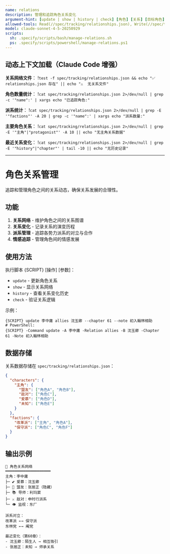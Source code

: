 ```yaml
---
name: relations
description: 管理和追踪角色关系变化
argument-hint: [update | show | history | check] [角色] [关系] [目标角色]
allowed-tools: Read(//spec/tracking/relationships.json), Write(//spec/tracking/relationships.json), Bash(find:*)
model: claude-sonnet-4-5-20250929
scripts:
  sh: .specify/scripts/bash/manage-relations.sh
  ps: .specify/scripts/powershell/manage-relations.ps1
---
```


## 动态上下文加载（Claude Code 增强）

**关系网络文件**：
!`test -f spec/tracking/relationships.json && echo "✅ relationships.json 存在" || echo "⚠️  无关系文件"`

**角色数量统计**：
!`cat spec/tracking/relationships.json 2>/dev/null | grep -c '"name":' | xargs echo "已追踪角色:"`

**派系统计**：
!`cat spec/tracking/relationships.json 2>/dev/null | grep -E '"factions"' -A 20 | grep -c '"name":' | xargs echo "派系数量:"`

**主要角色关系**：
!`cat spec/tracking/relationships.json 2>/dev/null | grep -E '"主角"|"protagonist"' -A 10 || echo "无主角关系数据"`

**最近关系变化**：
!`cat spec/tracking/relationships.json 2>/dev/null | grep -E '"history"|"chapter"' | tail -10 || echo "无历史记录"`

---

# 角色关系管理

追踪和管理角色之间的关系动态，确保关系发展的合理性。

## 功能

1. **关系网络** - 维护角色之间的关系图谱
2. **关系变化** - 记录关系的演变历程
3. **派系管理** - 追踪各势力派系的对立与合作
4. **情感追踪** - 管理角色间的情感发展

## 使用方法

执行脚本 {SCRIPT} [操作] [参数]：
- `update` - 更新角色关系
- `show` - 显示关系网络
- `history` - 查看关系变化历史
- `check` - 验证关系逻辑

示例：
```
{SCRIPT} update 李中庸 allies 沈玉卿 --chapter 61 --note 初入翰林相助
# PowerShell:
{SCRIPT} -Command update -A 李中庸 -Relation allies -B 沈玉卿 -Chapter 61 -Note 初入翰林相助
```

## 数据存储

关系数据存储在 `spec/tracking/relationships.json`：
```json
{
  "characters": {
    "主角": {
      "盟友": ["角色A", "角色B"],
      "敌对": ["角色C"],
      "爱慕": ["角色D"],
      "未知": ["角色E"]
    }
  },
  "factions": {
    "改革派": ["主角", "角色A"],
    "保守派": ["角色C", "角色F"]
  }
}
```

## 输出示例

```
👥 角色关系网络
━━━━━━━━━━━━━━━━━━━━
主角：李中庸
├─ 💕 爱慕：沈玉卿
├─ 🤝 盟友：张居正（隐藏）
├─ 📚 导师：利玛窦
├─ ⚔️ 敌对：申时行派系
└─ 👁️ 监视：东厂

派系对立：
改革派 ←→ 保守派
东林党 ←→ 阉党

最近变化（第60章）：
- 沈玉卿：陌生人 → 相互吸引
- 张居正：未知 → 师承关系
```

